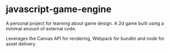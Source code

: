 # javascript-game-engine

A personal project for learning about game design. A 2d game built using a minimal amount of external code.

Leverages the Canvas API for rendering, Webpack for bundlin and node for asset delivery.


